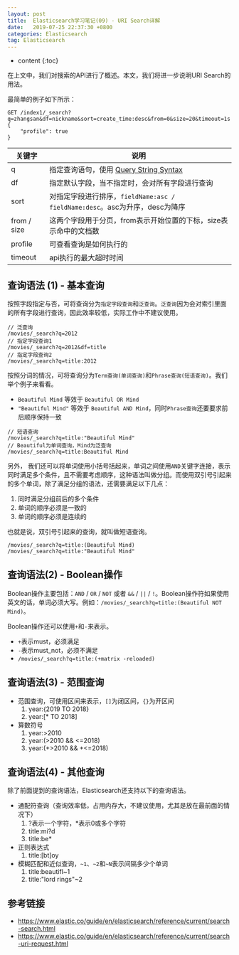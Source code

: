 ```yaml
---
layout: post
title:  Elasticsearch学习笔记(09) - URI Search详解
date:   2019-07-25 22:37:30 +0800
categories: Elasticsearch
tag: Elasticsearch
---
```


* content
{:toc}

在上文中，我们对搜索的API进行了概述。本文，我们将进一步说明URI Search的用法。

最简单的例子如下所示：

```
GET /index1/_search?q=zhangsan&df=nickname&sort=create_time:desc&from=0&size=20&timeout=1s
{
    "profile": true
}
```

| 关键字 | 说明 |
| --- | --- |
| q | 指定查询语句，使用 [Query String Syntax](https://www.elastic.co/guide/en/elasticsearch/reference/current/query-dsl-query-string-query.html#query-string-syntax) |
| df | 指定默认字段，当不指定时，会对所有字段进行查询 |
| sort | 对指定字段进行排序，`fieldName:asc / fieldName:desc`。asc为升序，desc为降序 |
| from / size | 这两个字段用于分页，from表示开始位置的下标，size表示命中的文档数 |
| profile | 可查看查询是如何执行的 |
| timeout | api执行的最大超时时间 |

## 查询语法 (1) - 基本查询

按照字段指定与否，可将查询分为`指定字段查询`和`泛查询`。`泛查询`因为会对索引里面的所有字段进行查询，因此效率较低，实际工作中不建议使用。

```
// 泛查询
/movies/_search?q=2012
// 指定字段查询1
/movies/_search?q=2012&df=title
// 指定字段查询2
/movies/_search?q=title:2012
```

按照分词的情况，可将查询分为`Term查询(单词查询)`和`Phrase查询(短语查询)`。我们举个例子来看看。

+ `Beautiful Mind` 等效于 `Beautiful OR Mind`
+ `"Beautiful Mind"` 等效于 `Beautiful AND Mind`，同时`Phrase查询`还要要求前后顺序保持一致

```
// 短语查询
/movies/_search?q=title:"Beautiful Mind"
// Beautiful为单词查询，Mind为泛查询
/movies/_search?q=title:Beautiful Mind
```

另外， 我们还可以将单词使用小括号括起来，单词之间使用`AND`关键字连接，表示同时满足多个条件，且不需要考虑顺序，这种语法叫做分组。而使用双引号引起来的多个单词，除了满足分组的语法，还需要满足以下几点：

1. 同时满足分组前后的多个条件
2. 单词的顺序必须是一致的
3. 单词的顺序必须是连续的

也就是说，双引号引起来的查询，就叫做短语查询。

```
/movies/_search?q=title:(Beautiful Mind)
/movies/_search?q=title:"Beautiful Mind"
```

## 查询语法(2) - Boolean操作

Boolean操作主要包括：`AND` / `OR` / `NOT` 或者 `&&` / `||` / `!`。Boolean操作符如果使用英文的话，单词必须大写。例如：`/movies/_search?q=title:(Beautiful NOT Mind)`。

Boolean操作还可以使用`+`和`-`来表示。

+ `+`表示must，必须满足
+ `-`表示must_not，必须不满足
+ `/movies/_search?q=title:(+matrix -reloaded)`

## 查询语法(3) - 范围查询

+ 范围查询，可使用区间来表示，`[]`为闭区间，`{}`为开区间
    1. year:{2019 TO 2018}
    2. year:[* TO 2018]
+ 算数符号
    1. year:>2010
    2. year:(>2010 && <=2018)
    3. year:(+>2010 && +<=2018)

## 查询语法(4) - 其他查询

除了前面提到的查询语法，Elasticsearch还支持以下的查询语法。

+ 通配符查询（查询效率低，占用内存大，不建议使用，尤其是放在最前面的情况下）
    1. ?表示一个字符，*表示0或多个字符
    2. title:mi?d
    3. title:be*
+ 正则表达式
    1. title:[bt]oy
+ 模糊匹配和近似查询，`~1`、`~2`和`~N`表示间隔多少个单词
    1. title:beautifl~1
    2. title:"lord rings"~2

## 参考链接

+ https://www.elastic.co/guide/en/elasticsearch/reference/current/search-search.html
+ https://www.elastic.co/guide/en/elasticsearch/reference/current/search-uri-request.html